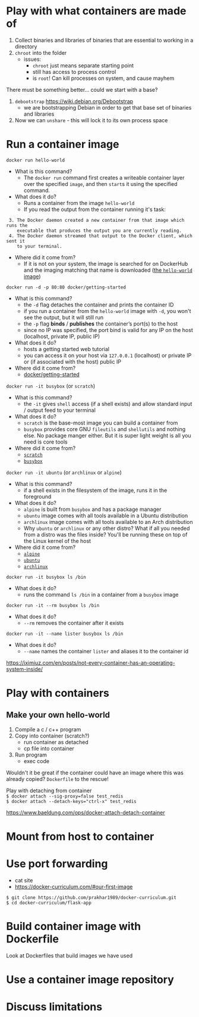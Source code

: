 # Play with what containers are made of

1. Collect binaries and libraries of binaries that are essential to working in a directory
2. `chroot` into the folder
    - issues:
        - `chroot` just means separate starting point
        - still has access to process control
        - is `root`!  Can kill processes on system, and cause mayhem

There must be something better... could we start with a base?
1. `debootstrap` https://wiki.debian.org/Debootstrap
    - we are bootstrapping Debian in order to get that base set of binaries and libraries
2. Now we can `unshare` - this will lock it to its own process space

# Run a container image

`docker run hello-world`  
- What is this command?
    - The `docker run` command first creates a writeable container layer over the specified `image`, and then `start`s it using the specified command.
- What does it do?
    - Runs a container from the image `hello-world`
    - If you read the output from the container running it's task:
```
 3. The Docker daemon created a new container from that image which runs the
    executable that produces the output you are currently reading.
 4. The Docker daemon streamed that output to the Docker client, which sent it
    to your terminal.
```
- Where did it come from?
    - If it is not on your system, the image is searched for on DockerHub and the imaging matching that name is downloaded ([the `hello-world` image](https://hub.docker.com/_/hello-world))

`docker run -d -p 80:80 docker/getting-started`  
- What is this command?
    - the `-d` flag detaches the container and prints the container ID
    - if you run a container from the `hello-world` image with `-d`, you won't see the output, but it will still run
    - the `-p` flag **binds** / **publishes** the container’s port(s) to the host
    - since no IP was specified, the port bind is valid for any IP on the host (localhost, private IP, public IP)
- What does it do?
    - hosts a getting started web tutorial
    - you can access it on your host via `127.0.0.1` (localhost) or private IP or (if associated with the host) public IP
- Where did it come from?
    - [docker/getting-started](https://hub.docker.com/r/docker/getting-started)

`docker run -it busybox` (or `scratch`)  
- What is this command?
    - the `-it` gives `shell` access (if a shell exists) and allow standard input / output feed to your terminal
- What does it do?
    - `scratch` is the base-most image you can build a container from
    - `busybox` provides core GNU `fileutils` and `shellutils` and nothing else.  No package manger either.  But it is super light weight is all you need is core tools
- Where did it come from?
    - [`scratch`](https://hub.docker.com/_/scratch)
    - [`busybox`](https://hub.docker.com/_/busybox)

`docker run -it ubuntu` (or `archlinux` or `alpine`)  
- What is this command?
    - if a shell exists in the filesystem of the image, runs it in the foreground
- What does it do?
    - `alpine` is built from `busybox` and has a package manager
    - `ubuntu` image comes with all tools available in a Ubuntu distribution
    - `archlinux` image comes with all tools available to an Arch distribution
    - Why `ubuntu` or `archlinux` or any other distro?  What if all you needed from a distro was the files inside?  You'll be running these on top of the Linux kernel of the host
- Where did it come from?
    - [`alpine`](https://hub.docker.com/_/alpine)
    - [`ubuntu`](https://hub.docker.com/_/ubuntu)
    - [`archlinux`](https://hub.docker.com/_/archlinux)

`docker run -it busybox ls /bin`
- What does it do?
    - runs the command `ls /bin` in a container from a `busybox` image

`docker run -it --rm busybox ls /bin`
- What does it do?
    - `--rm` removes the container after it exists

`docker run -it --name lister busybox ls /bin`
- What does it do?
    - `--name` names the container `lister` and aliases it to the container id

https://iximiuz.com/en/posts/not-every-container-has-an-operating-system-inside/ 


# Play with containers

## Make your own hello-world
1. Compile a c / c++ program
2. Copy into container (scratch?)
    - run container as detached
    - cp file into container
3. Run program
    - exec code

Wouldn't it be great if the container could have an image where this was already copied?  `Dockerfile` to the rescue!

Play with detaching from container  
`$ docker attach --sig-proxy=false test_redis`  
`$ docker attach --detach-keys="ctrl-x" test_redis`

https://www.baeldung.com/ops/docker-attach-detach-container

# Mount from host to container

# Use port forwarding

- cat site
- https://docker-curriculum.com/#our-first-image
```
$ git clone https://github.com/prakhar1989/docker-curriculum.git
$ cd docker-curriculum/flask-app
```
# Build container image with Dockerfile

Look at Dockerfiles that build images we have used

# Use a container image repository

# Discuss limitations